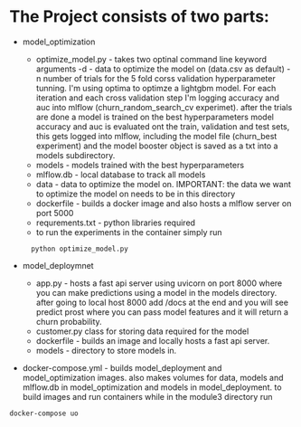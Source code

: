# The Project consists of two parts:
* model_optimization
  * optimize_model.py - takes two optinal command line keyword arguments -d - data to optimize the model on (data.csv as default) -n number of trials for the 5 fold corss validation hyperparameter tunning. I'm using optima to optimze a lightgbm model. For each iteration and each cross validation step I'm logging accuracy and auc into mlflow (churn_random_search_cv experimet). after the trials are done a model is trained on the best hyperparameters model accuracy and auc is evaluated ont the train, validation and test sets, this gets logged into mlflow, including the model file (churn_best experiment) and the model booster object is saved as a txt into a models subdirectory.
  * models - models trained with the best hyperparameters
  * mlflow.db - local database to track all models
  * data - data to optimize the model on. IMPORTANT: the data we want to optimize the model on needs to be in this directory
  * dockerfile - builds a docker image and also hosts a mlflow server on port 5000
  * requrements.txt - python libraries required
  * to run the experiments in the container simply run
  ```
    python optimize_model.py
  ```
* model_deploymnet
  * app.py - hosts a fast api server using uvicorn on port 8000 where you can make predictions using a model in the models directory. after going to local host 8000 add /docs at the end and you will see predict prost where you can pass model features and it will return a churn probability.
  * customer.py class for storing data required for the model
  * dockerfile - builds an image and locally hosts a fast api server.
  * models - directory to store models in.
 
* docker-compose.yml - builds model_deployment and model_optimization images. also makes volumes for data, models and mlflow.db in model_optimization and models in model_deployment. to build images and run containers while in the module3 directory run
```
docker-compose uo
```


